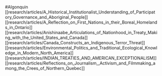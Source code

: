 #Algonquin
[[research/articles/A_Historical_Institutionalist_Understanding_of_Participatory_Governance_and_Aboriginal_People]]
[[research/articles/A_Reflection_on_First_Nations_in_their_Boreal_Homelands_in_Ontario]]
[[research/articles/Anishinaabe_Articulations_of_Nationhood_in_Treaty_Making_with_the_United_States_and_Canada]]
[[research/articles/Canada_Constructs_an_Indigenous_Terror_Threat]]
[[research/articles/Environmental_Politics_and_Traditional_Ecological_Knowledge_in_Modern_North_America]]
[[research/articles/INDIAN_TREATIES_AND_AMERICAN_EXCEPTIONALISM]]
[[research/articles/Reflections_on_Journalism,_Activism_and_Filmmaking_among_the_Crees_of_Northern_Quebec]]
